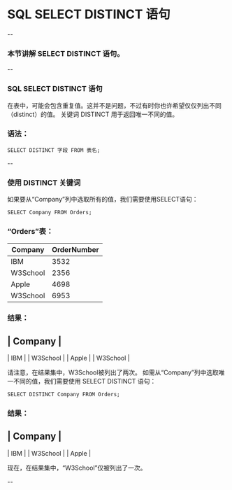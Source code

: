 # SQL SELECT DISTINCT 语句

--

### 本节讲解 SELECT DISTINCT 语句。

--

### SQL SELECT DISTINCT 语句

在表中，可能会包含重复值。这并不是问题，不过有时你也许希望仅仅列出不同（distinct）的值。
关键词 DISTINCT 用于返回唯一不同的值。

### 语法：

```
SELECT DISTINCT 字段 FROM 表名;
```

--

### 使用 DISTINCT 关键词

如果要从“Company”列中选取所有的值，我们需要使用SELECT语句：

```
SELECT Company FROM Orders;
```

### “Orders”表：

Company    | OrderNumber
-----------|------------
IBM        | 3532
W3School   | 2356
Apple      | 4698
W3School   | 6953

### 结果：

| Company  |
------------
| IBM      | 
| W3School |
| Apple    |
| W3School |

请注意，在结果集中，W3School被列出了两次。
如需从“Company”列中选取唯一不同的值，我们需要使用 SELECT DISTINCT 语句：

```
SELECT DISTINCT Company FROM Orders;
```

### 结果：

| Company  |
------------
| IBM      |
| W3School |
| Apple    |

现在，在结果集中，“W3School”仅被列出了一次。

--
